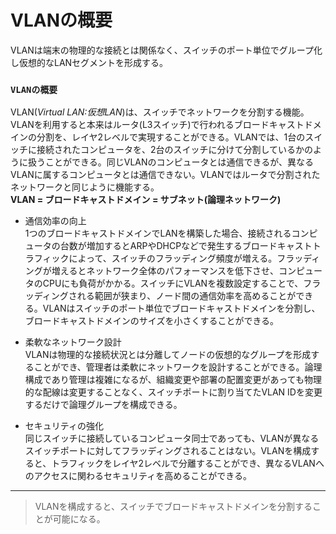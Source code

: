 # VLANの概要
VLANは端末の物理的な接続とは関係なく、スイッチのポート単位でグループ化し仮想的なLANセグメントを形成する。

### `VLANの概要`
VLAN(*Virtual LAN:仮想LAN*)は、スイッチでネットワークを分割する機能。VLANを利用すると本来はルータ(L3スイッチ)で行われるブロードキャストドメインの分割を、レイヤ2レベルで実現することができる。VLANでは、1台のスイッチに接続されたコンピュータを、2台のスイッチに分けて分割しているかのように扱うことができる。同じVLANのコンピュータとは通信できるが、異なるVLANに属するコンピュータとは通信できない。VLANではルータで分割されたネットワークと同じように機能する。  
**VLAN = ブロードキャストドメイン = サブネット(論理ネットワーク)**

- 通信効率の向上  
1つのブロードキャストドメインでLANを構築した場合、接続されるコンピュータの台数が増加するとARPやDHCPなどで発生するブロードキャストトラフィックによって、スイッチのフラッディング頻度が増える。フラッディングが増えるとネットワーク全体のパフォーマンスを低下させ、コンピュータのCPUにも負荷がかかる。スイッチにVLANを複数設定することで、フラッディングされる範囲が狭まり、ノード間の通信効率を高めることができる。VLANはスイッチのポート単位でブロードキャストドメインを分割し、ブロードキャストドメインのサイズを小さくすることができる。

- 柔軟なネットワーク設計  
VLANは物理的な接続状況とは分離してノードの仮想的なグループを形成することができ、管理者は柔軟にネットワークを設計することができる。論理構成であり管理は複雑になるが、組織変更や部署の配置変更があっても物理的な配線は変更することなく、スイッチポートに割り当てたVLAN IDを変更するだけで論理グループを構成できる。

- セキュリティの強化  
同じスイッチに接続しているコンピュータ同士であっても、VLANが異なるスイッチポートに対してフラッディングされることはない。VLANを構成すると、トラフィックをレイヤ2レベルで分離することができ、異なるVLANへのアクセスに関わるセキュリティを高めることができる。

---
> VLANを構成すると、スイッチでブロードキャストドメインを分割することが可能になる。
